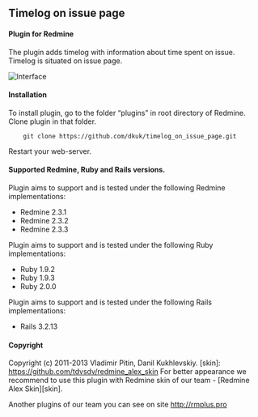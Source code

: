 ## Timelog on issue page

#### Plugin for Redmine

The plugin adds timelog with information about time spent on issue.
Timelog is situated on issue page.

![Interface](https://github.com/dkuk/timelog_on_issue_page/raw/master/screenshots/interface.png "Interface")

#### Installation
To install plugin, go to the folder “plugins” in root directory of Redmine. Clone plugin in that folder.

		git clone https://github.com/dkuk/timelog_on_issue_page.git

Restart your web-server.

#### Supported Redmine, Ruby and Rails versions.

Plugin aims to support and is tested under the following Redmine implementations:
* Redmine 2.3.1
* Redmine 2.3.2
* Redmine 2.3.3

Plugin aims to support and is tested under the following Ruby implementations:
* Ruby 1.9.2
* Ruby 1.9.3
* Ruby 2.0.0

Plugin aims to support and is tested under the following Rails implementations:
* Rails 3.2.13

#### Copyright
Copyright (c) 2011-2013 Vladimir Pitin, Danil Kukhlevskiy.
[skin]: https://github.com/tdvsdv/redmine_alex_skin
For better appearance we recommend to use this plugin with Redmine skin of our team - [Redmine Alex Skin][skin].

Another plugins of our team you can see on site http://rmplus.pro
